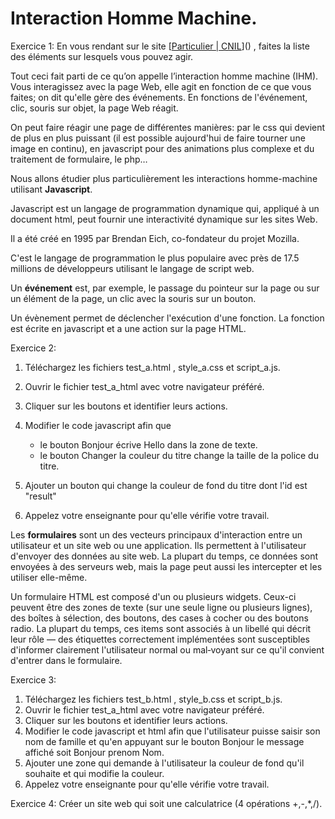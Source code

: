 # Interaction Homme Machine.



Exercice 1: En vous rendant sur le site [[Particulier | CNIL](https://www.cnil.fr/fr)]() , faites la liste des éléments sur lesquels vous pouvez agir. 

Tout ceci fait parti de ce qu’on appelle l’interaction homme machine (IHM). Vous interagissez avec la page Web, elle agit en fonction de ce que vous faites; on dit qu'elle gère des événements. En fonctions de l'événement, clic, souris sur objet, la page Web réagit.

On peut faire réagir une page de différentes manières: par le css qui devient de plus en plus puissant (il est possible aujourd'hui de faire tourner une image en continu), en javascript pour des animations plus complexe et du traitement de formulaire, le php…

Nous allons étudier plus particulièrement les interactions homme-machine utilisant **Javascript**. 

Javascript est un langage de programmation dynamique qui, appliqué à un document html, peut fournir une interactivité dynamique sur les sites Web. 

Il a été créé en 1995 par Brendan Eich, co-fondateur du projet Mozilla.  

C'est le langage de programmation le plus populaire avec près de 17.5 millions de développeurs utilisant le langage de script web. 

Un **événement** est, par exemple, le passage du pointeur sur la page ou sur un élément de la page, un clic avec la souris sur un bouton. 

Un évènement permet de déclencher l'exécution d'une fonction. La fonction est écrite en javascript et a une action sur la page HTML. 

Exercice 2: 

1. Téléchargez les fichiers test_a.html , style_a.css et script_a.js. 
2. Ouvrir le fichier test_a_html avec votre navigateur préféré. 
3. Cliquer sur les boutons et identifier leurs actions. 
4. Modifier le code javascript afin que
   -  le bouton Bonjour écrive Hello dans la zone de texte. 
   - le bouton Changer la couleur du titre change la taille de la police du titre. 

5. Ajouter un bouton qui change la couleur de fond du titre dont l'id est "result"
6. Appelez votre enseignante pour qu'elle vérifie votre travail. 

Les **formulaires** sont un des vecteurs principaux d'interaction entre un utilisateur et un site web ou une application. Ils permettent à l'utilisateur d'envoyer des données au site web. La plupart du temps, ce données sont envoyées à des serveurs web, mais la page peut aussi les intercepter et les utiliser elle-même. 

Un formulaire HTML est composé d'un ou plusieurs widgets. Ceux-ci peuvent être des zones de texte (sur une seule ligne ou plusieurs lignes), des boîtes à sélection, des boutons, des cases à cocher ou des boutons radio. La plupart du temps, ces items sont associés à un libellé qui décrit leur rôle — des étiquettes correctement implémentées sont susceptibles d'informer clairement l'utilisateur normal ou mal‑voyant sur ce qu'il convient d'entrer dans le formulaire.

Exercice 3: 

1. Téléchargez les fichiers test_b.html , style_b.css et script_b.js. 
2. Ouvrir le fichier test_a_html avec votre navigateur préféré. 
3. Cliquer sur les boutons et identifier leurs actions. 
4. Modifier le code javascript et html afin que l'utilisateur puisse saisir son nom de famille et qu'en appuyant sur le bouton Bonjour le message affiché soit Bonjour prenom Nom. 
5. Ajouter une zone qui demande à l'utilisateur la couleur de fond qu'il souhaite et qui modifie la couleur. 
6. Appelez votre enseignante pour qu'elle vérifie votre travail.

Exercice 4: Créer un site web qui soit une calculatrice (4 opérations +,-,*,/). 





